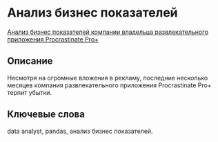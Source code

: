 # Анализ бизнес показателей  

[Анализ бизнес показателей компании владельца развлекательного приложения Procrastinate Pro+](https://nbviewer.org/gist/asenachin/1cea0b22311bf12a7a6e8e9cadf6ca25)  

## Описание

Несмотря на огромные вложения в рекламу, последние несколько месяцев компания развлекательного приложения Procrastinate Pro+ терпит убытки.

## Ключевые слова

data analyst, pandas, анализ бизнес показателей.
